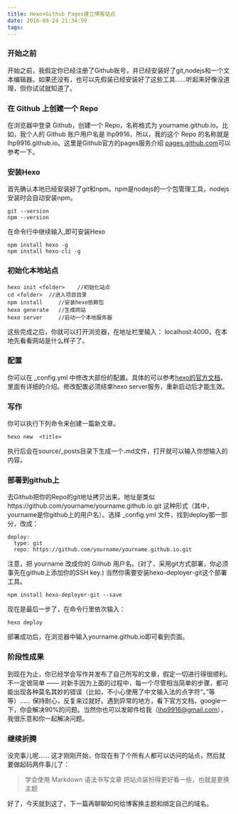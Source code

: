 ```yaml
---
title: Hexo+Github Pages建立博客站点
date: 2016-09-24 21:34:59
tags:
---
```


### 开始之前
开始之前，我假定你已经注册了Github账号，并已经安装好了git,nodejs和一个文本编辑器。如果还没有，也可以先假装已经安装好了这些工具......听起来好像没道理，但你试试就知道了。

### 在 Github 上创建一个 Repo
在浏览器中登录 Github，创建一个 Repo，名称格式为 yourname.github.io。比如，我个人的 Github 账户用户名是 lhp9916，所以，我的这个 Repo 的名称就是 lhp9916.github.io。这里是Github官方的pages服务介绍 [pages.github.com](https://pages.github.com/)可以参考一下。

### 安装Hexo
首先确认本地已经安装好了git和npm。npm是nodejs的一个包管理工具，nodejs安装时会自动安装npm。
```
git --version
npm --version
```
在命令行中继续输入,即可安装Hexo
```
npm install hexo -g
npm install hexo-cli -g
```

### 初始化本地站点
```
hexo init <folder>    //初始化站点
cd <folder>  //进入项目目录
npm install     //安装hexo依赖包
hexo generate   //生成网站
hexo server     //启动一个本地服务器
```
这些完成之后，你就可以打开浏览器，在地址栏里输入： localhost:4000，在本地先看看网站是什么样子了。

### 配置
你可以在 _config.yml 中修改大部份的配置。具体的可以参考[hexo的官方文档](https://hexo.io/zh-cn/docs/)，里面有详细的介绍。修改配置必须结束hexo server服务，重新启动后才能生效。

### 写作
你可以执行下列命令来创建一篇新文章。
```
hexo new  <title>
```
执行后会在source/_posts目录下生成一个.md文件，打开就可以输入你想输入的内容。

### 部署到github上
去Github把你的Repo的git地址拷贝出来。地址是类似https://github.com/yourname/yourname.github.io.git 这种形式（其中，yourname是你github上的用户名）。选择 _config.yml 文件，找到deploy那一部分，改成：
```
deploy:
  type: git
  repo: https://github.com/yourname/yourname.github.io.git
```
注意，把 yourname 改成你的 Github 用户名。(对了，采用git方式部署，你必须事先在github上添加你的SSH key.)
当然你需要安装hexo-deployer-git这个部署工具。
```
npm install hexo-deployer-git --save
```
现在是最后一步了，在命令行里依次输入：
```
hexo deploy
```
部署成功后，在浏览器中输入yourname.github.io即可看到页面。

### 阶段性成果
到现在为止，你已经学会写作并发布了自己所写的文章，假定一切进行得很顺利。
不一定很简单 —— 对新手因为上面的过程中，每一个尽管相当简单的步骤，都可能出现各种莫名其妙的错误（比如，不小心使用了中文输入法的点字符“。”等等）…… 保持耐心，反复来过就好。遇到异常的地方，看下官方文档，google一下，你会解决90%的问题。当然你也可以发邮件给我（[lhp9916@gmail.com](mailto:lhp9916@gmail.com)），我很乐意和你一起解决问题。

### 继续折腾
没完事儿呢…… 这才刚刚开始，你现在有了个所有人都可以访问的站点，然后就要做起码两件事儿了：
>学会使用 Markdown 语法书写文章
>把站点装扮得更好看一些，也就是更换主题

好了，今天就到这了，下一篇再聊聊如何给博客换主题和绑定自己的域名。